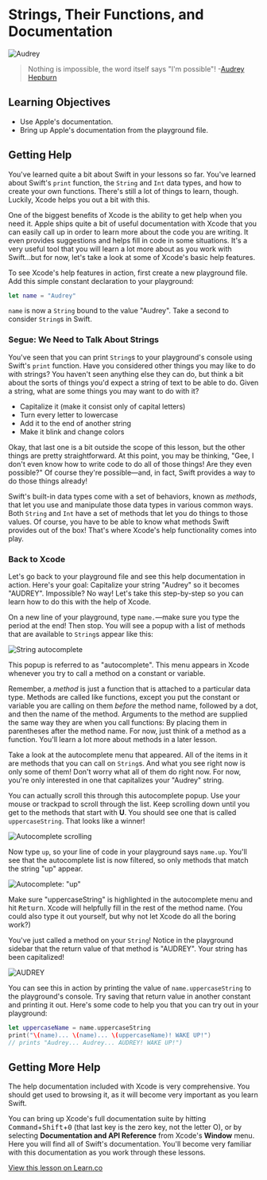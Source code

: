 # Strings, Their Functions, and Documentation

![Audrey](http://i.imgur.com/1pI19v7.jpg?1)  
> Nothing is impossible, the word itself says "I'm possible"! -[Audrey Hepburn](https://en.wikipedia.org/wiki/Audrey_Hepburn)

## Learning Objectives

* Use Apple's documentation.
* Bring up Apple's documentation from the playground file.



## Getting Help

You've learned quite a bit about Swift in your lessons so far. You've learned about Swift's `print` function, the `String` and `Int` data types, and how to create your own functions. There's still a lot of things to learn, though. Luckily, Xcode helps you out a bit with this.

One of the biggest benefits of Xcode is the ability to get help when you need it. Apple ships quite a bit of useful documentation with Xcode that you can easily call up in order to learn more about the code you are writing. It even provides suggestions and helps fill in code in some situations. It's a very useful tool that you will learn a lot more about as you work with Swift...but for now, let's take a look at some of Xcode's basic help features.

To see Xcode's help features in action, first create a new playground file. Add this simple constant declaration to your playground:

```swift
let name = "Audrey"
```

`name` is now a `String` bound to the value "Audrey". Take a second to consider `String`s in Swift.

### Segue: We Need to Talk About Strings

You've seen that you can print `String`s to your playground's console using Swift's `print` function. Have you considered other things you may like to do with strings? You haven't seen anything else they can do, but think a bit about the sorts of things you'd expect a string of text to be able to do. Given a string, what are some things you may want to do with it?

* Capitalize it (make it consist only of capital letters)
* Turn every letter to lowercase
* Add it to the end of another string
* Make it blink and change colors

Okay, that last one is a bit outside the scope of this lesson, but the other things are pretty straightforward. At this point, you may be thinking, "Gee, I don't even know how to write code to do all of those things! Are they even possible?" Of course they're possible—and, in fact, Swift provides a way to do those things already!

Swift's built-in data types come with a set of behaviors, known as _methods_, that let you use and manipulate those data types in various common ways. Both `String` and `Int` have a set of methods that let you do things to those values. Of course, you have to be able to know what methods Swift provides out of the box! That's where Xcode's help functionality comes into play.

### Back to Xcode

Let's go back to your playground file and see this help documentation in action. Here's your goal: Capitalize your string "Audrey" so it becomes "AUDREY". Impossible? No way! Let's take this step-by-step so you can learn how to do this with the help of Xcode.

On a new line of your playground, type `name.`—make sure you type the period at the end! Then stop. You will see a popup with a list of methods that are available to `String`s appear like this:

![String autocomplete](http://i.imgur.com/1XeUrD7.png)

This popup is referred to as "autocomplete". This menu appears in Xcode whenever you try to call a method on a constant or variable.

Remember, a _method_ is just a function that is attached to a particular data type. Methods are called like functions, except you put the constant or variable you are calling on them _before_ the method name, followed by a dot, and then the name of the method. Arguments to the method are supplied the same way they are when you call functions: By placing them in parentheses after the method name. For now, just think of a method as a function. You'll learn a lot more about methods in a later lesson.

Take a look at the autocomplete menu that appeared. All of the items in it are methods that you can call on `String`s. And what you see right now is only some of them! Don't worry what all of them do right now. For now, you're only interested in one that capitalizes your "Audrey" string.

You can actually scroll this through this autocomplete popup. Use your mouse or trackpad to scroll through the list. Keep scrolling down until you get to the methods that start with **U**. You should see one that is called `uppercaseString`. That looks like a winner!

![Autocomplete scrolling](http://i.imgur.com/TLGiFu3.png)

Now type `up`, so your line of code in your playground says `name.up`. You'll see that the autocomplete list is now filtered, so only methods that match the string "up" appear.

![Autocomplete: "up"](http://i.imgur.com/fMcGRRA.png)

Make sure "uppercaseString" is highlighted in the autocomplete menu and hit <kbd>Return</kbd>. Xcode will helpfully fill in the rest of the method name. (You could also type it out yourself, but why not let Xcode do all the boring work?)

You've just called a method on your `String`! Notice in the playground sidebar that the return value of that method is "AUDREY". Your string has been capitalized!

![AUDREY](http://i.imgur.com/NWHxVHS.png)

You can see this in action by printing the value of `name.uppercaseString` to the playground's console. Try saving that return value in another constant and printing it out. Here's some code to help you that you can try out in your playground:

```swift
let uppercaseName = name.uppercaseString
print("\(name)... \(name)... \(uppercaseName)! WAKE UP!")
// prints "Audrey... Audrey... AUDREY! WAKE UP!")
```

## Getting More Help

The help documentation included with Xcode is very comprehensive. You should get used to browsing it, as it will become very important as you learn Swift.

You can bring up Xcode's full documentation suite by hitting <kbd>Command</kbd>+<kbd>Shift</kbd>+<kbd>0</kbd> (that last key is the zero key, not the letter O), or by selecting **Documentation and API Reference** from Xcode's **Window** menu. Here you will find all of Swift's documentation. You'll become very familiar with this documentation as you work through these lessons.

<a href='https://learn.co/lessons/Documentation' data-visibility='hidden'>View this lesson on Learn.co</a>
